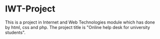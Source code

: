 # IWT-Project
This is a project in Internet and Web Technologies module which has done by html, css and php. The project title is "Online help desk for university students".
